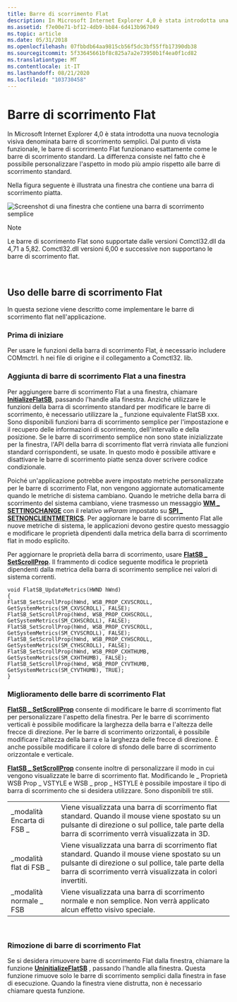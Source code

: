 ```yaml
---
title: Barre di scorrimento Flat
description: In Microsoft Internet Explorer 4,0 è stata introdotta una nuova tecnologia visiva denominata barre di scorrimento semplici.
ms.assetid: f7e00e71-bf12-4db9-bb84-6d413b967049
ms.topic: article
ms.date: 05/31/2018
ms.openlocfilehash: 07fbbdb64aa9815cb56f5dc3bf55ffb17390db38
ms.sourcegitcommit: 5f33645661bf8c825a7a2e73950b1f4ea0f1cd82
ms.translationtype: MT
ms.contentlocale: it-IT
ms.lasthandoff: 08/21/2020
ms.locfileid: "103730458"
---
```

# <a name="flat-scroll-bars"></a>Barre di scorrimento Flat

In Microsoft Internet Explorer 4,0 è stata introdotta una nuova tecnologia visiva denominata barre di scorrimento semplici. Dal punto di vista funzionale, le barre di scorrimento Flat funzionano esattamente come le barre di scorrimento standard. La differenza consiste nel fatto che è possibile personalizzare l'aspetto in modo più ampio rispetto alle barre di scorrimento standard.

Nella figura seguente è illustrata una finestra che contiene una barra di scorrimento piatta.

![Screenshot di una finestra che contiene una barra di scorrimento semplice](images/flatsb.jpg)

> [!Note]  
> Le barre di scorrimento Flat sono supportate dalle versioni Comctl32.dll da 4,71 a 5,82. Comctl32.dll versioni 6,00 e successive non supportano le barre di scorrimento flat.

 

## <a name="using-flat-scroll-bars"></a>Uso delle barre di scorrimento Flat

In questa sezione viene descritto come implementare le barre di scorrimento flat nell'applicazione.

### <a name="before-you-begin"></a>Prima di iniziare

Per usare le funzioni della barra di scorrimento Flat, è necessario includere COMmctrl. h nei file di origine e il collegamento a Comctl32. lib.

### <a name="adding-flat-scroll-bars-to-a-window"></a>Aggiunta di barre di scorrimento Flat a una finestra

Per aggiungere barre di scorrimento Flat a una finestra, chiamare [**InitializeFlatSB**](/windows/desktop/api/Commctrl/nf-commctrl-initializeflatsb), passando l'handle alla finestra. Anziché utilizzare le funzioni della barra di scorrimento standard per modificare le barre di scorrimento, è necessario utilizzare la \_ funzione equivalente FlatSB xxx. Sono disponibili funzioni barra di scorrimento semplice per l'impostazione e il recupero delle informazioni di scorrimento, dell'intervallo e della posizione. Se le barre di scorrimento semplice non sono state inizializzate per la finestra, l'API della barra di scorrimento flat verrà rinviata alle funzioni standard corrispondenti, se usate. In questo modo è possibile attivare e disattivare le barre di scorrimento piatte senza dover scrivere codice condizionale.

Poiché un'applicazione potrebbe avere impostato metriche personalizzate per le barre di scorrimento Flat, non vengono aggiornate automaticamente quando le metriche di sistema cambiano. Quando le metriche della barra di scorrimento del sistema cambiano, viene trasmesso un messaggio [**WM \_ SETTINGCHANGE**](/windows/desktop/winmsg/wm-settingchange) con il relativo *wParam* impostato su [**SPI \_ SETNONCLIENTMETRICS**](/windows/desktop/api/winuser/nf-winuser-systemparametersinfoa). Per aggiornare le barre di scorrimento Flat alle nuove metriche di sistema, le applicazioni devono gestire questo messaggio e modificare le proprietà dipendenti dalla metrica della barra di scorrimento flat in modo esplicito.

Per aggiornare le proprietà della barra di scorrimento, usare [**FlatSB \_ SetScrollProp**](/windows/desktop/api/Commctrl/nf-commctrl-flatsb_setscrollprop). Il frammento di codice seguente modifica le proprietà dipendenti dalla metrica della barra di scorrimento semplice nei valori di sistema correnti.


```
void FlatSB_UpdateMetrics(HWND hWnd)
{
FlatSB_SetScrollProp(hWnd, WSB_PROP_CXVSCROLL, GetSystemMetrics(SM_CXVSCROLL), FALSE);
FlatSB_SetScrollProp(hWnd, WSB_PROP_CXHSCROLL, GetSystemMetrics(SM_CXHSCROLL), FALSE);
FlatSB_SetScrollProp(hWnd, WSB_PROP_CYVSCROLL, GetSystemMetrics(SM_CYVSCROLL), FALSE);
FlatSB_SetScrollProp(hWnd, WSB_PROP_CYHSCROLL, GetSystemMetrics(SM_CYHSCROLL), FALSE);
FlatSB_SetScrollProp(hWnd, WSB_PROP_CXHTHUMB, GetSystemMetrics(SM_CXHTHUMB), FALSE);
FlatSB_SetScrollProp(hWnd, WSB_PROP_CYVTHUMB, GetSystemMetrics(SM_CYVTHUMB), TRUE);
}
```



### <a name="enhancing-flat-scroll-bars"></a>Miglioramento delle barre di scorrimento Flat

[**FlatSB \_ SetScrollProp**](/windows/desktop/api/Commctrl/nf-commctrl-flatsb_setscrollprop) consente di modificare le barre di scorrimento flat per personalizzare l'aspetto della finestra. Per le barre di scorrimento verticali è possibile modificare la larghezza della barra e l'altezza delle frecce di direzione. Per le barre di scorrimento orizzontali, è possibile modificare l'altezza della barra e la larghezza delle frecce di direzione. È anche possibile modificare il colore di sfondo delle barre di scorrimento orizzontale e verticale.

[**FlatSB \_ SetScrollProp**](/windows/desktop/api/Commctrl/nf-commctrl-flatsb_setscrollprop) consente inoltre di personalizzare il modo in cui vengono visualizzate le barre di scorrimento flat. Modificando le \_ Proprietà WSB Prop \_ VSTYLE e WSB \_ prop \_ HSTYLE è possibile impostare il tipo di barra di scorrimento che si desidera utilizzare. Sono disponibili tre stili.



|                    |                                                                                                                                                                          |
|--------------------|--------------------------------------------------------------------------------------------------------------------------------------------------------------------------|
| \_modalità Encarta di FSB \_ | Viene visualizzata una barra di scorrimento flat standard. Quando il mouse viene spostato su un pulsante di direzione o sul pollice, tale parte della barra di scorrimento verrà visualizzata in 3D.             |
| \_modalità flat di FSB \_    | Viene visualizzata una barra di scorrimento flat standard. Quando il mouse viene spostato su un pulsante di direzione o sul pollice, tale parte della barra di scorrimento verrà visualizzata in colori invertiti. |
| \_modalità normale \_ FSB | Viene visualizzata una barra di scorrimento normale e non semplice. Non verrà applicato alcun effetto visivo speciale.                                                                                    |



 

### <a name="removing-flat-scroll-bars"></a>Rimozione di barre di scorrimento Flat

Se si desidera rimuovere barre di scorrimento Flat dalla finestra, chiamare la funzione [**UninitializeFlatSB**](/windows/desktop/api/Commctrl/nf-commctrl-uninitializeflatsb) , passando l'handle alla finestra. Questa funzione rimuove solo le barre di scorrimento semplici dalla finestra in fase di esecuzione. Quando la finestra viene distrutta, non è necessario chiamare questa funzione.

 

 